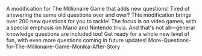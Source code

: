 A modification for The Millionaire Game that adds new questions! 
Tired of answering the same old questions over and over? 
This modification brings over 200 new questions for you to tackle! The focus is on video games, with a special emphasis on Mario and Nintendo trivia. And that's not all—general knowledge questions are included too! Get ready for a whole new level of fun, with even more questions coming in future updates! More-Questions-for-The-Millionaire-Game-Monika-After-Story
